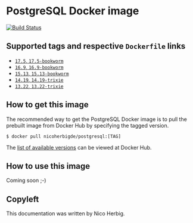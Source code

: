 # PostgreSQL Docker image

[![Build Status](https://github.com/nicoherbigio/docker-postgresql/actions/workflows/build-docker-images.yml/badge.svg)](https://github.com/nicoherbigio/docker-postgresql/actions/workflows/build-docker-images.yml)

## Supported tags and respective `Dockerfile` links

 * [`17.5`, `17.5-bookworm`](https://github.com/nicoherbigio/docker-postgresql/blob/main/17.5/debian/default/Dockerfile)
 * [`16.9`, `16.9-bookworm`](https://github.com/nicoherbigio/docker-postgresql/blob/main/16.9/debian/default/Dockerfile)
 * [`15.13`, `15.13-bookworm`](https://github.com/nicoherbigio/docker-postgresql/blob/main/15.13/debian/default/Dockerfile)
 * [`14.19`, `14.19-trixie`](https://github.com/nicoherbigio/docker-postgresql/blob/main/14.19/debian/default/Dockerfile)
 * [`13.22`, `13.22-trixie`](https://github.com/nicoherbigio/docker-postgresql/blob/main/13.22/debian/default/Dockerfile)

## How to get this image

The recommended way to get the PostgreSQL Docker image is to pull the prebuilt image from Docker Hub by specifying the tagged version.

```console
$ docker pull nicoherbigde/postgresql:[TAG]
```

The [list of available versions](https://hub.docker.com/r/nicoherbigde/postgresql/tags) can be viewed at Docker Hub.

## How to use this image

Coming soon ;-)

## Copyleft

This documentation was written by Nico Herbig.
